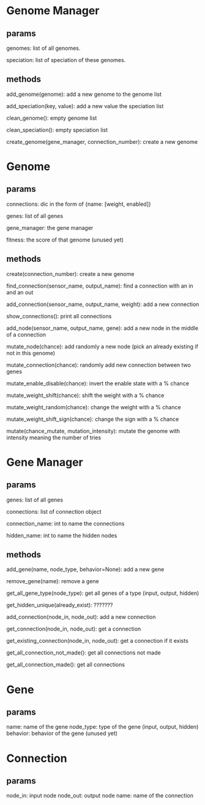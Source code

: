 # Genome Manager
## params
genomes: list of all genomes.

speciation: list of speciation of these genomes.

## methods

add_genome(genome): add a new genome to the genome list

add_speciation(key, value): add a new value the speciation list

clean_genome(): empty genome list

clean_speciation(): empty speciation list

create_genome(gene_manager, connection_number): create a new genome
# Genome
## params
connections: dic in the form of {name: [weight, enabled]}

genes: list of all genes

gene_manager: the gene manager

fitness: the score of that genome (unused yet)
## methods
create(connection_number): create a new genome

find_connection(sensor_name, output_name): find a connection with an in and an out

add_connection(sensor_name, output_name, weight): add a new connection

show_connections(): print all connections

add_node(sensor_name, output_name, gene): add a new node in the middle of a connection

mutate_node(chance): add randomly a new node (pick an already existing if not in this genome)

mutate_connection(chance): randomly add new connection between two genes

mutate_enable_disable(chance): invert the enable state with a % chance

mutate_weight_shift(chance): shift the weight with a % chance

mutate_weight_random(chance): change the weight with a % chance

mutate_weight_shift_sign(chance): change the sign with a % chance

mutate(chance_mutate, mutation_intensity): mutate the genome with intensity meaning the number of tries
# Gene Manager
## params
genes: list of all genes

connections: list of connection object

connection_name: int to name the connections

hidden_name: int to name the hidden nodes
## methods
add_gene(name, node_type, behavior=None): add a new gene

remove_gene(name): remove a gene

get_all_gene_type(node_type): get all genes of a type (input, output, hidden)

get_hidden_unique(already_exist): ???????

add_connection(node_in, node_out): add a new connection

get_connection(node_in, node_out): get a connection

get_existing_connection(node_in, node_out): get a connection if it exists

get_all_connection_not_made(): get all connections not made

get_all_connection_made(): get all connections
# Gene
## params
name: name of the gene
node_type: type of the gene (input, output, hidden)
behavior: behavior of the gene (unused yet)
# Connection
## params
node_in: input node
node_out: output node
name: name of the connection
